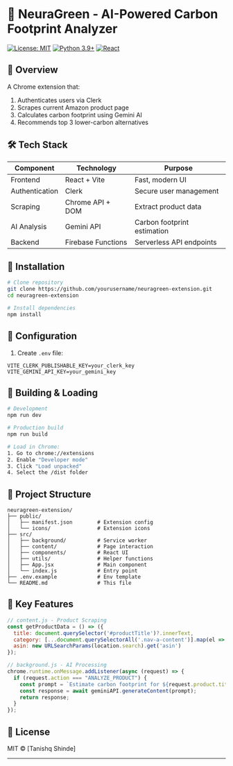 # 🌿 NeuraGreen - AI-Powered Carbon Footprint Analyzer

[![License: MIT](https://img.shields.io/badge/License-MIT-green.svg)](LICENSE)
[![Python 3.9+](https://img.shields.io/badge/Python-3.9+-blue.svg)](https://python.org)
[![React](https://img.shields.io/badge/React-18+-61DAFB.svg)](https://reactjs.org)

## 📌 Overview
A Chrome extension that:
1. Authenticates users via Clerk
2. Scrapes current Amazon product page
3. Calculates carbon footprint using Gemini AI
4. Recommends top 3 lower-carbon alternatives

## 🛠️ Tech Stack
| Component       | Technology          | Purpose                          |
|-----------------|---------------------|----------------------------------|
| Frontend        | React + Vite        | Fast, modern UI                  |
| Authentication  | Clerk               | Secure user management           |
| Scraping        | Chrome API + DOM    | Extract product data             |
| AI Analysis     | Gemini API          | Carbon footprint estimation      |
| Backend         | Firebase Functions  | Serverless API endpoints         |

## 🔧 Installation
```bash
# Clone repository
git clone https://github.com/yourusername/neuragreen-extension.git
cd neuragreen-extension

# Install dependencies
npm install
```

## 🔐 Configuration
1. Create `.env` file:
```env
VITE_CLERK_PUBLISHABLE_KEY=your_clerk_key
VITE_GEMINI_API_KEY=your_gemini_key
```

## 🚀 Building & Loading
```bash
# Development
npm run dev

# Production build
npm run build

# Load in Chrome:
1. Go to chrome://extensions
2. Enable "Developer mode"
3. Click "Load unpacked"
4. Select the /dist folder
```

## 📂 Project Structure
```
neuragreen-extension/
├── public/
│   ├── manifest.json        # Extension config
│   └── icons/               # Extension icons
├── src/
│   ├── background/          # Service worker
│   ├── content/             # Page interaction
│   ├── components/          # React UI
│   ├── utils/               # Helper functions
│   ├── App.jsx              # Main component
│   └── index.js             # Entry point
├── .env.example             # Env template
└── README.md                # This file
```

## 🌟 Key Features
```javascript
// content.js - Product Scraping
const getProductData = () => ({
  title: document.querySelector('#productTitle')?.innerText,
  category: [...document.querySelectorAll('.nav-a-content')].map(el => el.innerText),
  asin: new URLSearchParams(location.search).get('asin')
});

// background.js - AI Processing
chrome.runtime.onMessage.addListener(async (request) => {
  if (request.action === "ANALYZE_PRODUCT") {
    const prompt = `Estimate carbon footprint for ${request.product.title}`;
    const response = await geminiAPI.generateContent(prompt);
    return response;
  }
});
```

## 📜 License
MIT © [Tanishq Shinde]

---

